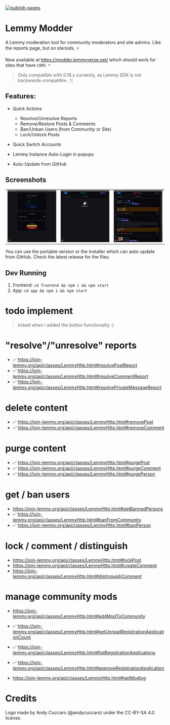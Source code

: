 [![publish-pages](https://github.com/tgxn/lemmy-modder/actions/workflows/publish-pages.yaml/badge.svg)](https://github.com/tgxn/lemmy-modder/actions/workflows/publish-pages.yaml)

# Lemmy Modder

A Lemmy moderation tool for community moderators and site admins. Like the reports page, but on steroids. ⚡

Now available at https://modder.lemmyverse.net/ which should work for sites that have `CORS *`

 > Only compatible with 0.18.x currently, as Lemmy SDK is not backwards-compatible. :'(

## Features:
- Quick Actions 
    - Resolve/Unresolve Reports
    - Remove/Restore Posts & Comments
    - Ban/Unban Users (from Community or Site)
    - Lock/Unlock Posts

- Quick Switch Accounts
- Lemmy Instance Auto-Login in popups
- Auto-Update from GitHub


## Screenshots
| | | |
| --- | --- | --- |
| ![Login Screen](./docs/image/032/login.png) | ![Clean Screen](./docs/image/032/clean.png)   | ![Busy Screen](./docs/image/032/busy.png) |


You can use the portable version or the installer which can auto-update from GitHub. Check the latest release for the files.

## Dev Running

1. Frontend: `cd frontend && npm i && npm start`
2. App: `cd app && npm i && npm start`


# todo implement

 > ticked when i added the button functionality :)

# "resolve"/"unresolve" reports
- ✅ https://join-lemmy.org/api/classes/LemmyHttp.html#resolvePostReport
- ✅ https://join-lemmy.org/api/classes/LemmyHttp.html#resolveCommentReport
- ✅ https://join-lemmy.org/api/classes/LemmyHttp.html#resolvePrivateMessageReport

# delete content
- ✅ https://join-lemmy.org/api/classes/LemmyHttp.html#removePost
- ✅ https://join-lemmy.org/api/classes/LemmyHttp.html#removeComment


# purge content
- ✅ https://join-lemmy.org/api/classes/LemmyHttp.html#purgePost
- ✅ https://join-lemmy.org/api/classes/LemmyHttp.html#purgeComment
- ✅ https://join-lemmy.org/api/classes/LemmyHttp.html#purgePerson

# get / ban users
- https://join-lemmy.org/api/classes/LemmyHttp.html#getBannedPersons
- ✅ https://join-lemmy.org/api/classes/LemmyHttp.html#banFromCommunity
- ✅ https://join-lemmy.org/api/classes/LemmyHttp.html#banPerson

# lock / comment / distinguish
- https://join-lemmy.org/api/classes/LemmyHttp.html#lockPost
- https://join-lemmy.org/api/classes/LemmyHttp.html#createComment
- https://join-lemmy.org/api/classes/LemmyHttp.html#distinguishComment

# manage community mods
- https://join-lemmy.org/api/classes/LemmyHttp.html#addModToCommunity
- ✅ https://join-lemmy.org/api/classes/LemmyHttp.html#getUnreadRegistrationApplicationCount
- ✅ https://join-lemmy.org/api/classes/LemmyHttp.html#listRegistrationApplications
- ✅ https://join-lemmy.org/api/classes/LemmyHttp.html#approveRegistrationApplication

- https://join-lemmy.org/api/classes/LemmyHttp.html#getModlog


# Credits

Logo made by Andy Cuccaro (@andycuccaro) under the CC-BY-SA 4.0 license.


